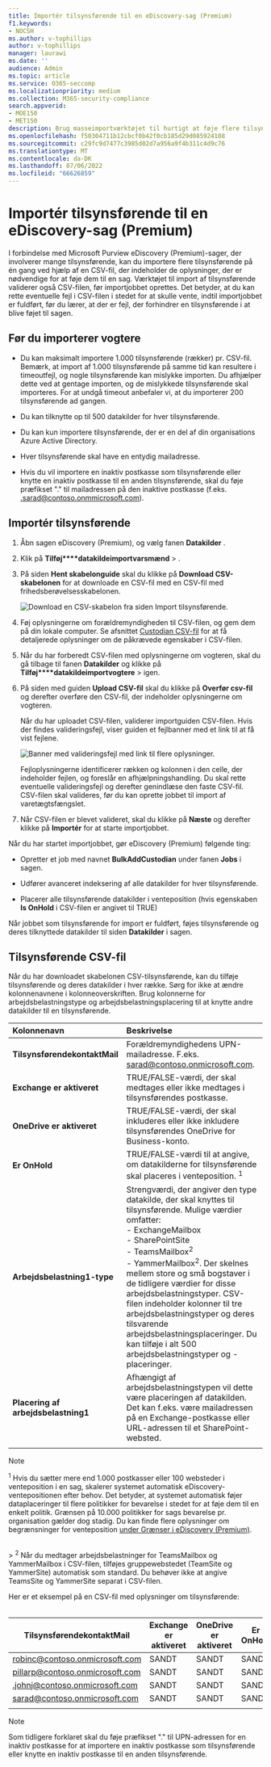 ```yaml
---
title: Importér tilsynsførende til en eDiscovery-sag (Premium)
f1.keywords:
- NOCSH
ms.author: v-tophillips
author: v-tophillips
manager: laurawi
ms.date: ''
audience: Admin
ms.topic: article
ms.service: O365-seccomp
ms.localizationpriority: medium
ms.collection: M365-security-compliance
search.appverid:
- MOE150
- MET150
description: Brug masseimportværktøjet til hurtigt at føje flere tilsynsførende og deres tilknyttede datakilder til en sag i Microsoft Purview eDiscovery (Premium).
ms.openlocfilehash: f50304711b12cbcf0b42f0cb185d29d085924108
ms.sourcegitcommit: c29fc9d7477c3985d02d7a956a9f4b311c4d9c76
ms.translationtype: MT
ms.contentlocale: da-DK
ms.lasthandoff: 07/06/2022
ms.locfileid: "66626859"
---
```

# <a name="import-custodians-to-an-ediscovery-premium-case"></a>Importér tilsynsførende til en eDiscovery-sag (Premium)

I forbindelse med Microsoft Purview eDiscovery (Premium)-sager, der involverer mange tilsynsførende, kan du importere flere tilsynsførende på én gang ved hjælp af en CSV-fil, der indeholder de oplysninger, der er nødvendige for at føje dem til en sag. Værktøjet til import af tilsynsførende validerer også CSV-filen, før importjobbet oprettes. Det betyder, at du kan rette eventuelle fejl i CSV-filen i stedet for at skulle vente, indtil importjobbet er fuldført, før du lærer, at der er fejl, der forhindrer en tilsynsførende i at blive føjet til sagen.

## <a name="before-you-import-custodians"></a>Før du importerer vogtere

- Du kan maksimalt importere 1.000 tilsynsførende (rækker) pr. CSV-fil. Bemærk, at import af 1.000 tilsynsførende på samme tid kan resultere i timeoutfejl, og nogle tilsynsførende kan mislykke importen. Du afhjælper dette ved at gentage importen, og de mislykkede tilsynsførende skal importeres. For at undgå timeout anbefaler vi, at du importerer 200 tilsynsførende ad gangen.

- Du kan tilknytte op til 500 datakilder for hver tilsynsførende.  

- Du kan kun importere tilsynsførende, der er en del af din organisations Azure Active Directory.

- Hver tilsynsførende skal have en entydig mailadresse.

- Hvis du vil importere en inaktiv postkasse som tilsynsførende eller knytte en inaktiv postkasse til en anden tilsynsførende, skal du føje præfikset "." til mailadressen på den inaktive postkasse (f.eks. .sarad@contoso.onmmicrosoft.com).

## <a name="import-custodians"></a>Importér tilsynsførende

1. Åbn sagen eDiscovery (Premium), og vælg fanen **Datakilder** .

2. Klik på **Tilføj****datakildeimportvarsmænd** > .

3. På siden **Hent skabelonguide** skal du klikke på **Download CSV-skabelonen** for at downloade en CSV-fil med en CSV-fil med frihedsberøvelsesskabelonen.

   ![Download en CSV-skabelon fra siden Import tilsynsførende.](../media/ImportCustodians1.png)

4. Føj oplysningerne om forældremyndigheden til CSV-filen, og gem dem på din lokale computer. Se afsnittet [Custodian CSV-fil](#custodian-csv-file) for at få detaljerede oplysninger om de påkrævede egenskaber i CSV-filen.

5. Når du har forberedt CSV-filen med oplysningerne om vogteren, skal du gå tilbage til fanen **Datakilder** og klikke på **Tilføj****datakildeimportvogtere** >  igen.

6. På siden med guiden **Upload CSV-fil** skal du klikke på **Overfør csv-fil** og derefter overføre den CSV-fil, der indeholder oplysningerne om vogteren.

   Når du har uploadet CSV-filen, validerer importguiden CSV-filen. Hvis der findes valideringsfejl, viser guiden et fejlbanner med et link til at få vist fejlene.

   ![Banner med valideringsfejl med link til flere oplysninger.](../media/ImportCustodians2.png)

   Fejloplysningerne identificerer rækken og kolonnen i den celle, der indeholder fejlen, og foreslår en afhjælpningshandling. Du skal rette eventuelle valideringsfejl og derefter genindlæse den faste CSV-fil. CSV-filen skal valideres, før du kan oprette jobbet til import af varetægtsfængslet.

7. Når CSV-filen er blevet valideret, skal du klikke på **Næste** og derefter klikke på **Importér** for at starte importjobbet.

Når du har startet importjobbet, gør eDiscovery (Premium) følgende ting:

- Opretter et job med navnet **BulkAddCustodian** under fanen **Jobs** i sagen.

- Udfører avanceret indeksering af alle datakilder for hver tilsynsførende.

- Placerer alle tilsynsførende datakilder i venteposition (hvis egenskaben **Is OnHold** i CSV-filen er angivet til TRUE)

Når jobbet som tilsynsførende for import er fuldført, føjes tilsynsførende og deres tilknyttede datakilder til siden **Datakilder** i sagen.

## <a name="custodian-csv-file"></a>Tilsynsførende CSV-fil

Når du har downloadet skabelonen CSV-tilsynsførende, kan du tilføje tilsynsførende og deres datakilder i hver række. Sørg for ikke at ændre kolonnenavnene i kolonneoverskriften. Brug kolonnerne for arbejdsbelastningstype og arbejdsbelastningsplacering til at knytte andre datakilder til en tilsynsførende.

| Kolonnenavn|Beskrivelse|
|:------- |:------------------------------------------------------------|
|**TilsynsførendekontaktMail**     |Forældremyndighedens UPN-mailadresse. F.eks. sarad@contoso.onmicrosoft.com.           |
|**Exchange er aktiveret** | TRUE/FALSE-værdi, der skal medtages eller ikke medtages i tilsynsførendes postkasse.      |
|**OneDrive er aktiveret** | TRUE/FALSE-værdi, der skal inkluderes eller ikke inkludere tilsynsførendes OneDrive for Business-konto. |
|**Er OnHold**        | TRUE/FALSE-værdi til at angive, om datakilderne for tilsynsførende skal placeres i venteposition. <sup>1</sup>     |
|**Arbejdsbelastning1-type**         |Strengværdi, der angiver den type datakilde, der skal knyttes til tilsynsførende. Mulige værdier omfatter: <br/>- ExchangeMailbox<br/> - SharePointSite<br/>- TeamsMailbox<sup>2</sup><br/>- YammerMailbox<sup>2</sup>. Der skelnes mellem store og små bogstaver i de tidligere værdier for disse arbejdsbelastningstyper. CSV-filen indeholder kolonner til tre arbejdsbelastningstyper og deres tilsvarende arbejdsbelastningsplaceringer. Du kan tilføje i alt 500 arbejdsbelastningstyper og -placeringer.|
|**Placering af arbejdsbelastning1**     | Afhængigt af arbejdsbelastningstypen vil dette være placeringen af datakilden. Det kan f.eks. være mailadressen på en Exchange-postkasse eller URL-adressen til et SharePoint-websted. |
|||

> [!NOTE]
> <sup>1</sup> Hvis du sætter mere end 1.000 postkasser eller 100 websteder i venteposition i en sag, skalerer systemet automatisk eDiscovery-ventepositionen efter behov. Det betyder, at systemet automatisk føjer dataplaceringer til flere politikker for bevarelse i stedet for at føje dem til en enkelt politik. Grænsen på 10.000 politikker for sags bevarelse pr. organisation gælder dog stadig. Du kan finde flere oplysninger om begrænsninger for venteposition [under Grænser i eDiscovery (Premium)](limits-ediscovery20.md#hold-limits).
<br>
> <sup>2</sup> Når du medtager arbejdsbelastninger for TeamsMailbox og YammerMailbox i CSV-filen, tilføjes gruppewebstedet (TeamSite og YammerSite) automatisk som standard. Du behøver ikke at angive TeamsSite og YammerSite separat i CSV-filen.

Her er et eksempel på en CSV-fil med oplysninger om tilsynsførende:<br/><br/>

|TilsynsførendekontaktMail      | Exchange er aktiveret | OneDrive er aktiveret | Er OnHold | Arbejdsbelastning1-type | Placering af arbejdsbelastning1             |
| ----------------- | ---------------- | ---------------- | --------- | -------------- | ------------------------------ |
|robinc@contoso.onmicrosoft.com | SANDT             | SANDT             | SANDT      | SharePointSite | https://contoso.sharepoint.com |
|pillarp@contoso.onmicrosoft.com | SANDT             | SANDT             | SANDT      | |  |
|.johnj@contoso.onmicrosoft.com|SANDT|SANDT|SANDT||
|sarad@contoso.onmicrosoft.com|SANDT|SANDT|SANDT|ExchangeMailbox|.saradavis@contoso.onmicrosoft.com
||||||

> [!NOTE]
> Som tidligere forklaret skal du føje præfikset "." til UPN-adressen for en inaktiv postkasse for at importere en inaktiv postkasse som tilsynsførende eller knytte en inaktiv postkasse til en anden tilsynsførende.
